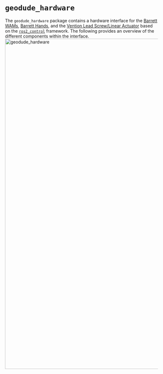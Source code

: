 # `geodude_hardware`

The `geodude_hardware` package contains a hardware interface for the [Barrett WAMs](https://barrett.com/wam-arm), [Barrett Hands](https://barrett.com/barrett-hand), and the [Vention Lead Screw/Linear Actuator](https://vention.io/resources/datasheets/enclosed-lead-screw-304) based on the [`ros2_control`](https://control.ros.org/rolling/index.html) framework. The following provides an overview of the different components within the interface.
<img width="1085" alt="geodude_hardware" src="https://github.com/user-attachments/assets/c3b5ea4b-f5c3-4930-8176-de7c2a22f27a">
